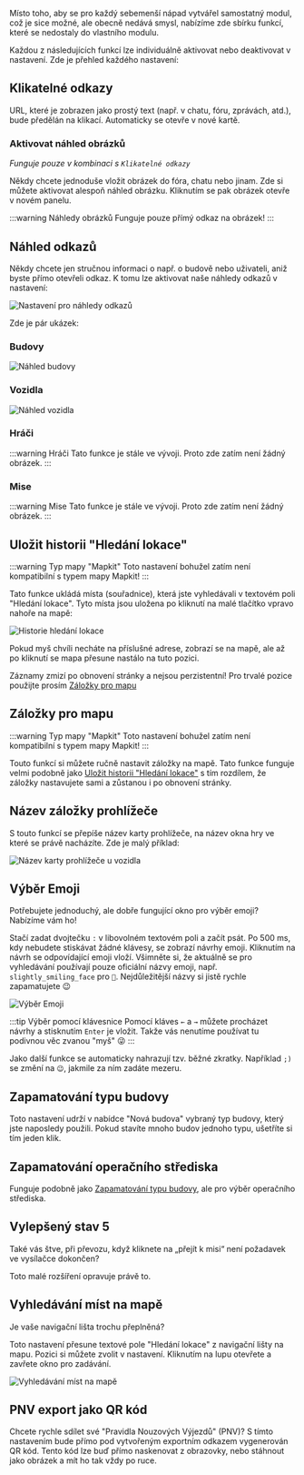 Místo toho, aby se pro každý sebemenší nápad vytvářel samostatný modul, což je sice možné, ale obecně nedává smysl, nabízíme zde sbírku funkcí, které se nedostaly do vlastního modulu.

Každou z následujících funkcí lze individuálně aktivovat nebo deaktivovat v nastavení. Zde je přehled každého nastavení:

## Klikatelné odkazy

URL, které je zobrazen jako prostý text (např. v chatu, fóru, zprávách, atd.), bude předělán na klikací. Automaticky se otevře v nové kartě.

### Aktivovat náhled obrázků
*Funguje pouze v kombinaci s `Klikatelné odkazy`*

Někdy chcete jednoduše vložit obrázek do fóra, chatu nebo jinam.
Zde si můžete aktivovat alespoň náhled obrázku.
Kliknutím se pak obrázek otevře v novém panelu.

:::warning Náhledy obrázků
Funguje pouze přímý odkaz na obrázek!
:::

## Náhled odkazů

Někdy chcete jen stručnou informaci o např. o budově nebo uživateli, aniž byste přímo otevřeli odkaz. 
K tomu lze aktivovat naše náhledy odkazů v nastavení:

![Nastavení pro náhledy odkazů](./linkPreview_setting.png)

Zde je pár ukázek:

### Budovy

![Náhled budovy](./linkPreview_building.png)

### Vozidla

![Náhled vozidla](./linkPreview_vehicle.png)

### Hráči

:::warning Hráči
Tato funkce je stále ve vývoji. Proto zde zatím není žádný obrázek.
:::

### Mise

:::warning Mise
Tato funkce je stále ve vývoji. Proto zde zatím není žádný obrázek.
:::

## Uložit historii "Hledání lokace"

:::warning Typ mapy "Mapkit"
Toto nastavení bohužel zatím není kompatibilní s typem mapy Mapkit!
:::

Tato funkce ukládá místa (souřadnice), která jste vyhledávali v textovém poli "Hledání lokace". Tyto místa jsou uložena po kliknutí na malé tlačítko vpravo nahoře na mapě:

![Historie hledání lokace](./mapUndo.png)

Pokud myš chvíli necháte na příslušné adrese, zobrazí se na mapě, ale až po kliknutí se mapa přesune nastálo na tuto pozici.

<!-- markdownlint-disable link-fragments -->

Záznamy zmizí po obnovení stránky a nejsou perzistentní! Pro trvalé pozice použijte prosím [Záložky pro mapu](#zloky-pro-mapu)

<!-- markdownlint-enable link-fragments -->

## Záložky pro mapu

:::warning Typ mapy "Mapkit"
Toto nastavení bohužel zatím není kompatibilní s typem mapy Mapkit!
:::

<!-- markdownlint-disable link-fragments -->

Touto funkcí si můžete ručně nastavit záložky na mapě.
Tato funkce funguje velmi podobně jako [Uložit historii "Hledání lokace"](#uloit-historii-hledn-lokace") s tím rozdílem, že záložky nastavujete sami a zůstanou i po obnovení stránky.

<!-- markdownlint-enable link-fragments -->

## Název záložky prohlížeče

S touto funkcí se přepíše název karty prohlížeče, na název okna hry ve které se právě nacházíte. Zde je malý příklad:

![Název karty prohlížeče u vozidla](./browsertitle.png)

## Výběr Emoji

Potřebujete jednoduchý, ale dobře fungující okno pro výběr emoji? Nabízíme vám ho!

Stačí zadat dvojtečku `:` v libovolném textovém poli a začít psát. Po 500 ms, kdy nebudete stiskávat žádné klávesy, se zobrazí návrhy emoji. Kliknutím na návrh se odpovídající emoji vloží. 
Všimněte si, že aktuálně se pro vyhledávání používají pouze oficiální názvy emoji, např. `slightly_smiling_face` pro `🙂`. 
Nejdůležitější názvy si jistě rychle zapamatujete 😉

![Výběr Emoji](./emojipicker.png)

:::tip Výběr pomocí klávesnice
Pomocí kláves `←` a `→` můžete procházet návrhy a stisknutím `Enter` je vložit. Takže vás nenutíme používat tu podivnou věc zvanou "myš" 😜
:::

Jako další funkce se automaticky nahrazují tzv. běžné zkratky. Například `;)` se změní na `😉`, jakmile za ním zadáte mezeru.

## Zapamatování typu budovy

Toto nastavení udrží v nabídce "Nová budova" vybraný typ budovy, který jste naposledy použili. Pokud stavíte mnoho budov jednoho typu, ušetříte si tím jeden klik.

## Zapamatování operačního střediska

<!-- markdownlint-disable link-fragments -->

Funguje podobně jako [Zapamatování typu budovy](#zapamatovn-typu-budovy), ale pro výběr operačního střediska.

<!-- markdownlint-enable link-fragments -->

## Vylepšený stav 5

Také vás štve, při převozu, když kliknete na „přejít k misi“ není požadavek ve vysílačce dokončen?

Toto malé rozšíření opravuje právě to.

## Vyhledávání míst na mapě

Je vaše navigační lišta trochu přeplněná?

Toto nastavení přesune textové pole "Hledání lokace" z navigační lišty na mapu. Pozici si můžete zvolit v nastavení. Kliknutím na lupu otevřete a zavřete okno pro zadávání.

![Vyhledávání míst na mapě](./mapsearch.png)

## PNV export jako QR kód

Chcete rychle sdílet své "Pravidla Nouzových Výjezdů" (PNV)? S tímto nastavením bude přímo pod vytvořeným exportním odkazem vygenerován QR kód. 
Tento kód lze buď přímo naskenovat z obrazovky, nebo stáhnout jako obrázek a mít ho tak vždy po ruce.

